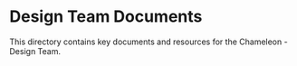# Design Team Documents
This directory contains key documents and resources for the Chameleon - Design Team. 
